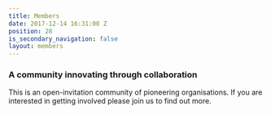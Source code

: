 ```yaml
---
title: Members
date: 2017-12-14 16:31:00 Z
position: 28
is_secondary_navigation: false
layout: members
---
```


### A community innovating through collaboration

This is an open-invitation community of pioneering organisations.
If you are interested in getting involved please join us to find out more.

